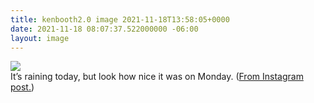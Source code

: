 ```yaml
---
title: kenbooth2.0 image 2021-11-18T13:58:05+0000
date: 2021-11-18 08:07:37.522000000 -06:00
layout: image
---
```


<img src="https://dl.dropboxusercontent.com/s/taysvho7laqb7m3/258529641_131072182630561_1744198420216918630_n?dl=0"><br>
It’s raining today, but look how nice it was on Monday. (<a href="https://www.instagram.com/p/CWa3IDDLnrz/">From Instagram post.</a>)